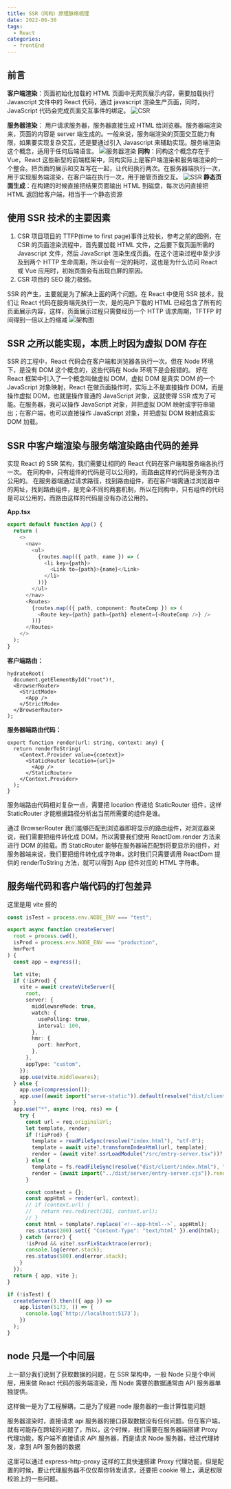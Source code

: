 ```yaml
---
title: SSR（同构）原理脉络梳理
date: 2022-06-30
tags:
  - React
categories:
  - frontEnd
---
```


## 前言

**客户端渲染**：页面初始化加载的 HTML 页面中无网页展示内容，需要加载执行 Javascript 文件中的 React 代码，通过 javascript 渲染生产页面，同时，JavaScript 代码会完成页面交互事件的绑定。
![CSR](https://pic4.zhimg.com/80/v2-721ab4c7d9e55d6b22da5109787a6617_720w.jpg)

**服务器渲染**： 用户请求服务器，服务器直接生成 HTML 给浏览器。服务器端渲染来，页面的内容是 server 端生成的。一般来说，服务端渲染的页面交互能力有限，如果要实现复杂交互，还是要通过引入 Javascript 来辅助实现。服务端渲染这个概念，适用于任何后端语言。
![服务器渲染](https://pic4.zhimg.com/80/v2-8fa23eb7918b58d1436e9aaffe3cc25b_720w.jpg)
**同构**：同构这个概念存在于 Vue，React 这些新型的前端框架中，同构实际上是客户端渲染和服务端渲染的一个整合。把页面的展示和交互写在一起，让代码执行两次。在服务器端执行一次，用于实现服务端渲染，在客户端在执行一次，用于接管页面交互。
![SSR](https://pic2.zhimg.com/80/v2-221bc777b5190dbdcf86db3d4870691d_720w.jpg)
**静态页面生成**：在构建的时候直接把结果页面输出 HTML 到磁盘，每次访问直接把 HTML 返回给客户端，相当于一个静态资源

## 使用 SSR 技术的主要因素

1. CSR 项目项目的 TTFP(time to first page)事件比较长，参考之前的图例，在 CSR 的页面渲染流程中，首先要加载 HTML 文件，之后要下载页面所需的 Javascript 文件，然后 JavaScript 渲染生成页面。在这个渲染过程中至少涉及到两个 HTTP 生命周期，所以会有一定的耗时，这也是为什么访问 React 或 Vue 应用时，初始页面会有出现白屏的原因。
2. CSR 项目的 SEO 能力极弱。

SSR 的产生，主要就是为了解决上面的两个问题。在 React 中使用 SSR 技术，我们让 React 代码在服务端先执行一次，是的用户下载的 HTML 已经包含了所有的页面展示内容，这样，页面展示过程只需要经历一个 HTTP 请求周期，TFTFP 时间得到一倍以上的缩减
![架构图](https://pic2.zhimg.com/80/v2-744285853e079518979f68f981c5c821_720w.jpg)

## SSR 之所以能实现，本质上时因为虚拟 DOM 存在

SSR 的工程中，React 代码会在客户端和浏览器各执行一次。但在 Node 环境下，是没有 DOM 这个概念的，这些代码在 Node 环境下是会报错的。
好在 React 框架中引入了一个概念叫做虚拟 DOM，虚拟 DOM 是真实 DOM 的一个 JavaScript 对象映射，React 在做页面操作时，实际上不是直接操作 DOM，而是操作虚拟 DOM，也就是操作普通的 JavaScript 对象，这就使得 SSR 成为了可能。在服务器，我可以操作 JavaScript 对象，并把虚拟 DOM 映射成字符串输出；在客户端，也可以直接操作 JavaScript 对象，并把虚拟 DOM 映射成真实 DOM 加载。

## SSR 中客户端渲染与服务端渲染路由代码的差异

实现 React 的 SSR 架构，我们需要让相同的 React 代码在客户端和服务端各执行一次。
在同构中，只有组件的代码是可以公用的，而路由这样的代码是没有办法公用的。
在服务器端通过请求路径，找到路由组件，而在客户端需通过浏览器中的网址，找到路由组件，是完全不同的两套机制，所以在同构中，只有组件的代码是可以公用的，而路由这样的代码是没有办法公用的。

**App.tsx**

```ts
export default function App() {
  return (
    <>
      <nav>
        <ul>
          {routes.map(({ path, name }) => (
            <li key={path}>
              <Link to={path}>{name}</Link>
            </li>
          ))}
        </ul>
      </nav>
      <Routes>
        {routes.map(({ path, component: RouteComp }) => (
          <Route key={path} path={path} element={<RouteComp />} />
        ))}
      </Routes>
    </>
  );
}
```

**客户端路由：**

```tsx
hydrateRoot(
  document.getElementById("root")!,
  <BrowserRouter>
    <StrictMode>
      <App />
    </StrictMode>
  </BrowserRouter>
);
```

**服务器端路由代码：**

```tsx
export function render(url: string, context: any) {
  return renderToString(
    <Context.Provider value={context}>
      <StaticRouter location={url}>
        <App />
      </StaticRouter>
    </Context.Provider>
  );
}
```

服务端路由代码相对复杂一点，需要把 location 传递给 StaticRouter 组件，这样 StaticRouter 才能根据路径分析出当前所需要的组件是谁。

通过 BrowserRouter 我们能够匹配到浏览器即将显示的路由组件，对浏览器来说，我们需要把组件转化成 DOM，所以需要我们使用 ReactDom.render 方法来进行 DOM 的挂载。而 StaticRouter 能够在服务器端匹配到将要显示的组件，对服务器端来说，我们要把组件转化成字符串，这时我们只需要调用 ReactDom 提供的 renderToString 方法，就可以得到 App 组件对应的 HTML 字符串。

## 服务端代码和客户端代码的打包差异

这里是用 vite 搭的

```ts
const isTest = process.env.NODE_ENV === "test";

export async function createServer(
  root = process.cwd(),
  isProd = process.env.NODE_ENV === "production",
  hmrPort
) {
  const app = express();

  let vite;
  if (!isProd) {
    vite = await createViteServer({
      root,
      server: {
        middlewareMode: true,
        watch: {
          usePolling: true,
          interval: 100,
        },
        hmr: {
          port: hmrPort,
        },
      },
      appType: "custom",
    });
    app.use(vite.middlewares);
  } else {
    app.use(compression());
    app.use((await import("serve-static")).default(resolve("dist/client"), { index: false }));
  }
  app.use("*", async (req, res) => {
    try {
      const url = req.originalUrl;
      let template, render;
      if (!isProd) {
        template = readFileSync(resolve("index.html"), "utf-8");
        template = await vite?.transformIndexHtml(url, template);
        render = (await vite?.ssrLoadModule("/src/entry-server.tsx"))?.render;
      } else {
        template = fs.readFileSync(resolve("dist/client/index.html"), "utf-8");
        render = (await import("../dist/server/entry-server.cjs")).render;
      }

      const context = {};
      const appHtml = render(url, context);
      // if (context.url) {
      //   return res.redirect(301, context.url);
      // }
      const html = template?.replace(`<!--app-html-->`, appHtml);
      res.status(200).set({ "Content-Type": "text/html" }).end(html);
    } catch (error) {
      !isProd && vite?.ssrFixStacktrace(error);
      console.log(error.stack);
      res.status(500).end(error.stack);
    }
  });
  return { app, vite };
}

if (!isTest) {
  createServer().then(({ app }) =>
    app.listen(5173, () => {
      console.log(`http://localhost:5173`);
    })
  );
}
```

## node 只是一个中间层

上一部分我们说到了获取数据的问题，在 SSR 架构中，一般 Node 只是个中间层，用来做 React 代码的服务端渲染，而 Node 需要的数据通常由 API 服务器单独提供。

这样做一是为了工程解耦，二是为了规避 node 服务器的一些计算性能问题

服务器渲染时，直接请求 api 服务器的接口获取数据没有任何问题。但在客户端，就有可能存在跨域的问题了，所以，这个时候，我们需要在服务器端搭建 Proxy 代理功能，客户端不直接请求 API 服务器，而是请求 Node 服务器，经过代理转发，拿到 API 服务器的数据

这里可以通过 express-http-proxy 这样的工具快速搭建 Proxy 代理功能，但是配置的时候，要让代理服务器不仅仅帮你转发请求，还要把 cookie 带上，满足权限校验上的一些问题。
